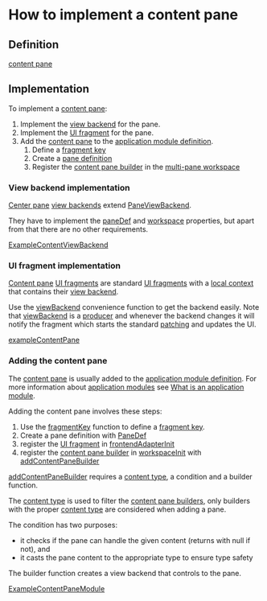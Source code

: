 # How to implement a content pane

## Definition

[content pane](def://?inline)

## Implementation

To implement a [content pane](def://):

1. Implement the [view backend](def://) for the pane.
2. Implement the [UI fragment](def://) for the pane.
3. Add the [content pane](def://) to the [application module definition](def://).
   1. Define a [fragment key](def://) 
   2. Create a [pane definition](def://)
   3. Register the [content pane builder](def://) in the [multi-pane workspace](def://)

### View backend implementation

[Center pane](def://) [view backends](def://) extend [PaneViewBackend](class://). 

They have to implement the [paneDef](property://PaneViewBackend) and [workspace](proprerty://PaneViewBackend)
properties, but apart from that there are no other requirements.

[ExampleContentViewBackend](example://)

### UI fragment implementation

[Content pane](def://) [UI fragments](def://) are standard [UI fragments](def://) with a [local context](def://)
that contains their [view backend](def://).

Use the [viewBackend](function://) convenience function to get the backend easily. Note that
[viewBackend](function://) is a [producer](def://) and whenever the backend changes it will
notify the fragment which starts the standard [patching](def://) and updates the UI.

[exampleContentPane](example://)

### Adding the content pane

The [content pane](def://) is usually added to the [application module definition](def://). For more
information about [application modules](def://) see [What is an application module](guide://).

Adding the content pane involves these steps:

1. Use the [fragmentKey](function://AppModule) function to define a [fragment key](def://).
2. Create a pane definition with [PaneDef](class://)
3. register the [UI fragment](def://) in [frontendAdapterInit](function://AppModule)
4. register the [content pane builder](def://) in [workspaceInit](function://AppModule) with [addContentPaneBuilder](function://AppModule)

[addContentPaneBuilder](function://AppModule) requires a [content type](def://), a condition and a builder function.

The [content type](def://) is used to filter the [content pane builders](def://), only builders with the
proper [content type](def://) are considered when adding a pane.

The condition has two purposes:

- it checks if the pane can handle the given content (returns with null if not), and
- it casts the pane content to the appropriate type to ensure type safety

The builder function creates a view backend that controls to the pane.

[ExampleContentPaneModule](example://)